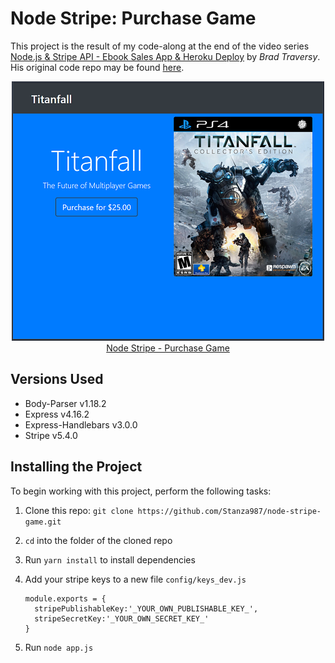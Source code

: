# Node Stripe: Purchase Game
This project is the result of my code-along at the end of the video series [Node.js & Stripe API - Ebook Sales App & Heroku Deploy](https://www.youtube.com/watch?v=QT3_zT97_1g) by *Brad Traversy*.  His original code repo may be found [here](https://github.com/bradtraversy/ebookseller).

<p align="center">
    <img width="500" height="415" src="./public/img/homepage.png"><br>
    <a href="https://young-stream-32209.herokuapp.com/" target="_blank">Node Stripe - Purchase Game</a>
</p>

## Versions Used
* Body-Parser v1.18.2
* Express v4.16.2
* Express-Handlebars v3.0.0
* Stripe v5.4.0

## Installing the Project
To begin working with this project, perform the following tasks:

1. Clone this repo: `git clone https://github.com/Stanza987/node-stripe-game.git`
1. `cd` into the folder of the cloned repo
1. Run `yarn install` to install dependencies
1. Add your stripe keys to a new file `config/keys_dev.js`

    ````
    module.exports = {
      stripePublishableKey:'_YOUR_OWN_PUBLISHABLE_KEY_',
      stripeSecretKey:'_YOUR_OWN_SECRET_KEY_'
    }
    ````
    
1. Run `node app.js`
